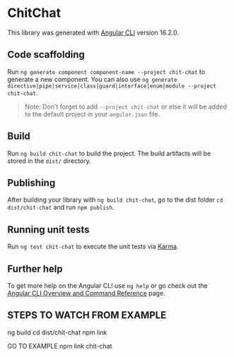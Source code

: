 # ChitChat

This library was generated with [Angular CLI](https://github.com/angular/angular-cli) version 16.2.0.

## Code scaffolding

Run `ng generate component component-name --project chit-chat` to generate a new component. You can also use `ng generate directive|pipe|service|class|guard|interface|enum|module --project chit-chat`.
> Note: Don't forget to add `--project chit-chat` or else it will be added to the default project in your `angular.json` file. 

## Build

Run `ng build chit-chat` to build the project. The build artifacts will be stored in the `dist/` directory.

## Publishing

After building your library with `ng build chit-chat`, go to the dist folder `cd dist/chit-chat` and run `npm publish`.

## Running unit tests

Run `ng test chit-chat` to execute the unit tests via [Karma](https://karma-runner.github.io).

## Further help

To get more help on the Angular CLI use `ng help` or go check out the [Angular CLI Overview and Command Reference](https://angular.io/cli) page.


## STEPS TO WATCH FROM EXAMPLE
ng build
cd dist/chit-chat
npm link

GO TO EXAMPLE
npm link chit-chat